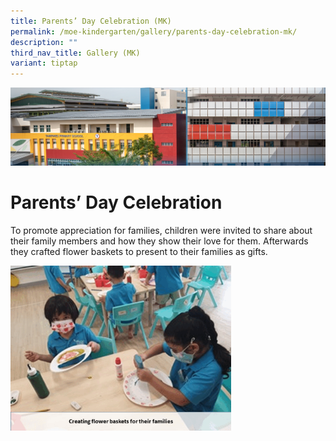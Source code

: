 ```yaml
---
title: Parents’ Day Celebration (MK)
permalink: /moe-kindergarten/gallery/parents-day-celebration-mk/
description: ""
third_nav_title: Gallery (MK)
variant: tiptap
---
```

![](/images/mk%20kindergarten.jpg)

Parents’ Day Celebration
========================

To promote appreciation for families, children were invited to share about their family members and how they show their love for them. Afterwards they crafted flower baskets to present to their families as gifts.


<img src="/images/parentsday.gif" style="width:70%">